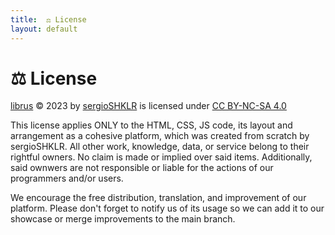 ```yaml
---
title:  ⚖️ License
layout: default
---
```


# ⚖️ License

[librus](https://github.com/sergioSHKLR/librus) © 2023 by [sergioSHKLR](https://github.com/sergioSHKLR) is licensed under [CC BY-NC-SA 4.0](http://creativecommons.org/licenses/by-nc-sa/4.0)

This license applies ONLY to the HTML, CSS, JS code, its layout and arrangement as a cohesive platform, which was created from scratch by sergioSHKLR. All other work,
    knowledge, data, or service belong to their rightful owners. No claim is made or implied over said items. Additionally, said ownwers are not responsible or liable for the actions of our programmers and/or users.

We encourage the free distribution, translation, and improvement of our platform. Please don't forget to notify us of its usage so we can add it to our showcase or merge improvements to the main branch.